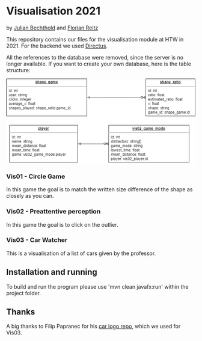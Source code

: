 # Visualisation 2021
by [Julian Bechthold](https://github.com/Huliandos) and [Florian Reitz](https://github.com/troppes)

This repository contains our files for the visualisation module at HTW in 2021. For the backend we used [Directus](https://github.com/directus/directus).

All the references to the database were removed, since the server is no longer available. If you want to create your own database, here is the table structure:

![Table structure](database/vis_github.png)

### Vis01 - Circle Game
In this game the goal is to match the written size difference of the shape as closely as you can.

### Vis02 - Preattentive perception
In this game the goal is to click on the outlier.

### Vis03 - Car Watcher
This is a visualisation of a list of cars given by the professor.

## Installation and running

To build and run the program please use 'mvn clean javafx:run' within the project folder.

## Thanks

A big thanks to Filip Papranec for his [car logo repo](https://github.com/filippofilip95/car-logos-dataset), which we used for Vis03.
